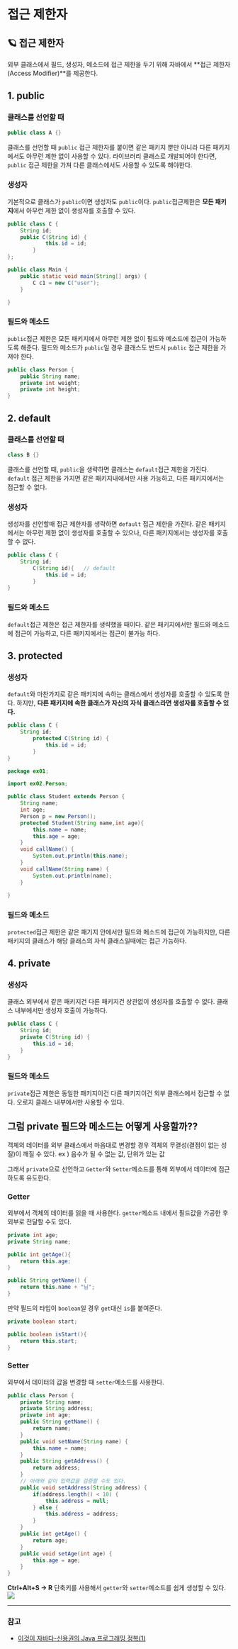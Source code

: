 # 접근 제한자
## 🪐 접근 제한자
외부 클래스에서 필드, 생성자, 메소드에 접근 제한을 두기 위해 자바에서 **접근 제한자(Access Modifier)**를 제공한다.

## 1. public
### 클래스를 선언할 때
```java
public class A {}
```
클래스를 선언할 때 ``public`` 접근 제한자를 붙이면 같은 패키지 뿐만 아니라 다른 패키지에서도 아무런 제한 없이 사용할 수 있다. 라이브러리 클래스로 개발되어야 한다면, ``public`` 접근 제한을 가져 다른 클래스에서도 사용할 수 있도록 해야한다.
### 생성자
기본적으로 클래스가 ``public``이면 생성자도 ``public``이다. ``public``접근제한은 **모든 패키지**에서 아무런 제한 없이 생성자를 호출할 수 있다.
```java
public class C {
	String id;
	public C(String id) {
    		this.id = id;
    	}
};
```
```java
public class Main {
	public static void main(String[] args) {
		C c1 = new C("user");
	}

}
```
### 필드와 메소드
``public``접근 제한은 모든 패키지에서 아무런 제한 없이 필드와 메소드에 접근이 가능하도록 해준다. 필드와 메소드가 ``public``일 경우 클래스도 반드시 ``public`` 접근 제한을 가져야 한다.
```java
public class Person {
	public String name;
	private int weight;
	private int height;
}

```

## 2. default
### 클래스를 선언할 때
```java
class B {} 
```
클래스를 선언할 때, ``public``을 생략하면 클래스는 ``default``접근 제한을 가진다. ``default`` 접근 제한을 가지면 같은 패키지내에서만 사용 가능하고, 다른 패키지에서는 접근할 수 없다.
### 생성자
생성자를 선언할때 접근 제한자를 생략하면 ``default`` 접근 제한을 가진다. 같은 패키지에서는 아무런 제한 없이 생성자를 호출할 수 있으나, 다른 패키지에서는 생성자를 호출할 수 없다.
```java
public class C {
	String id;
    	C(String id){	// default
        	this.id = id;
        }
}
```
### 필드와 메소드
``default``접근 제한은 접근 제한자를 생략했을 때이다. 같은 패키지에서만 필드와 메소드에 접근이 가능하고, 다른 패키지에서는 접근이 불가능 하다.

## 3. protected
### 생성자
``default``와 마찬가지로 같은 패키지에 속하는 클래스에서 생성자를 호출할 수 있도록 한다. 하지만, **다른 패키지에 속한 클래스가 자신의 자식 클래스라면 생성자를 호출할 수 있다.**
```java
public class C {
	String id;
    	protected C(String id) {
    		this.id = id;
    	}
}
```
```java
package ex01;

import ex02.Person;

public class Student extends Person {
	String name;
	int age;
	Person p = new Person();
	protected Student(String name,int age){
		this.name = name;
		this.age = age;
	}
	void callName() {
		System.out.println(this.name);
	}
	void callName(String name) {
		System.out.println(name);
	}
	
}
```
### 필드와 메소드
``protected``접근 제한은 같은 패기지 안에서만 필드와 메소드에 접근이 가능하지만, 다른 패키지의 클래스가 해당 클래스의 자식 클래스일때에는 접근 가능하다.

## 4. private
### 생성자
클래스 외부에서 같은 패키지건 다른 패키지건 상관없이 생성자를 호출할 수 없다. 클래스 내부에서만 생성자 호출이 가능하다.
```java
public class C {
	String id;
    private C(String id) {
    	this.id = id;
    }
}
```
### 필드와 메소드
``private``접근 제한은 동일한 패키지이건 다른 패키지이건 외부 클래스에서 접근할 수 없다. 오로지 클래스 내부에서만 사용할 수 있다.

## 그럼 private 필드와 메소드는 어떻게 사용할까??
객체의 데이터를 외부 클래스에서 마음대로 변경할 경우 객체의 무결성(결점이 없는 성질)이 깨질 수 있다.
ex ) 음수가 될 수 없는 값, 단위가 있는 값

그래서 ``private``으로 선언하고 ``Getter``와 ``Setter``메소드를 통해 외부에서 데이터에 접근하도록 유도한다.
### Getter

외부에서 객체의 데이터를 읽을 때 사용한다. ``getter``메소드 내에서 필드값을 가공한 후 외부로 전달할 수도 있다.
```java
private int age;
private String name;

public int getAge(){
	return this.age;
}

public String getName() {
	return this.name + "님";
}
```
만약 필드의 타입이 ``boolean``일 경우 ``get``대신 ``is``를 붙여준다.
```java
private boolean start;

public boolean isStart(){
	return this.start;
}
```
### Setter
외부에서 데이터의 값을 변경할 때 ``setter``메소드를 사용한다.
```java
public class Person {
	private String name;
	private String address;
	private int age;
	public String getName() {
		return name;
	}
	public void setName(String name) {
		this.name = name;
	}
	public String getAddress() {
		return address;
	}
    // 아래와 같이 입력값을 검증할 수도 있다.
	public void setAddress(String address) {
		if(address.length() < 10) {
			this.address = null;
		} else {
			this.address = address;
		}
	}
	public int getAge() {
		return age;
	}
	public void setAge(int age) {
		this.age = age;
	}
}

```

**Ctrl+Alt+S -> R** 단축키를 사용해서 ``getter``와 ``setter``메소드를 쉽게 생성할 수 있다.
![](https://images.velog.io/images/gkscodus11/post/8c4033a8-c871-4950-b523-987c39890c68/image.png)

---
### 참고
- [이것이 자바다-신용권의 Java 프로그래밍 정복(1)](https://www.hanbit.co.kr/store/books/look.php?p_code=B1460673937)



